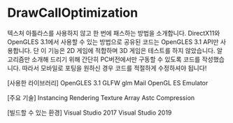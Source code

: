 # DrawCallOptimization
텍스처 아틀라스를 사용하지 않고 한 번에 패스하는 방법을 소개합니다.
DirectX11와 OpenGLES 3.1에서 사용할 수 있는 방법으로 공유된 코드는 OpenGLES 3.1 API만 사용합니다.
단 이 기능은 2D 게임에 적합하며 3D 게임은 테스트를 하지 않았습니다.
알고리즘만 소개해 드리기 위해 간단히 PC버전에서만 구동할 수 있도록 코드를 작성했습니다.
따라서 모바일로 포팅을 원하신 경우 코드를 적절하게 수정하셔야 됩니다!

[사용한 라이브러리]
OpenGLES 3.1
GLFW
glm
Mail OpenGL ES Emulator

[주요 기술]
Instancing Rendering
Texture Array
Astc Compression

[빌드할 수 있는 환경]
Visual Studio 2017
Visual Studio 2019
